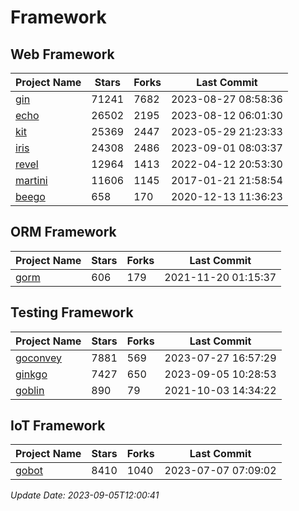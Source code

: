 # Framework

## Web Framework
| Project Name | Stars | Forks | Last Commit |
| ------------ | ----- | ----- | ----------- |
| [gin](https://github.com/gin-gonic/gin) | 71241 | 7682 | 2023-08-27 08:58:36 |
| [echo](https://github.com/labstack/echo) | 26502 | 2195 | 2023-08-12 06:01:30 |
| [kit](https://github.com/go-kit/kit) | 25369 | 2447 | 2023-05-29 21:23:33 |
| [iris](https://github.com/kataras/iris) | 24308 | 2486 | 2023-09-01 08:03:37 |
| [revel](https://github.com/revel/revel) | 12964 | 1413 | 2022-04-12 20:53:30 |
| [martini](https://github.com/go-martini/martini) | 11606 | 1145 | 2017-01-21 21:58:54 |
| [beego](https://github.com/astaxie/beego) | 658 | 170 | 2020-12-13 11:36:23 |

## ORM Framework
| Project Name | Stars | Forks | Last Commit |
| ------------ | ----- | ----- | ----------- |
| [gorm](https://github.com/jinzhu/gorm) | 606 | 179 | 2021-11-20 01:15:37 |

## Testing Framework
| Project Name | Stars | Forks | Last Commit |
| ------------ | ----- | ----- | ----------- |
| [goconvey](https://github.com/smartystreets/goconvey) | 7881 | 569 | 2023-07-27 16:57:29 |
| [ginkgo](https://github.com/onsi/ginkgo) | 7427 | 650 | 2023-09-05 10:28:53 |
| [goblin](https://github.com/franela/goblin) | 890 | 79 | 2021-10-03 14:34:22 |

## IoT Framework
| Project Name | Stars | Forks | Last Commit |
| ------------ | ----- | ----- | ----------- |
| [gobot](https://github.com/hybridgroup/gobot) | 8410 | 1040 | 2023-07-07 07:09:02 |

*Update Date: 2023-09-05T12:00:41*